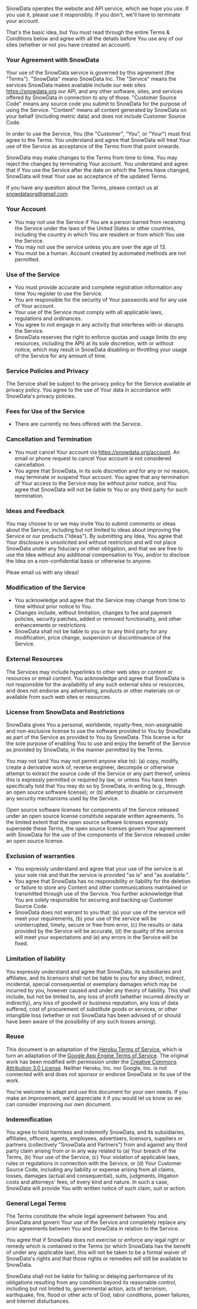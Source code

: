 

SnowData operates the website and API service, which we hope you use. If you use it, please use it responsibly. If you don't, we'll have to terminate your account.

That's the basic idea, but You must read through the entire Terms & Conditions below and agree with all the details before You use any of our sites (whether or not you have created an account).


### Your Agreement with SnowData

Your use of the SnowData service is governed by this agreement (the "Terms"). "SnowData" means SnowData Inc. The "Service" means the services SnowData makes available include our web sites https://snowdata.org our API, and any other software, sites, and services offered by SnowData in connection to any of those. "Customer Source Code" means any source code you submit to SnowData for the purpose of using the Service. "Content" means all content generated by SnowData on your behalf (including metric data) and does not include Customer Source Code.

In order to use the Service, You (the "Customer", "You", or "Your") must first agree to the Terms. You understand and agree that SnowData will treat Your use of the Service as acceptance of the Terms from that point onwards.

SnowData may make changes to the Terms from time to time. You may reject the changes by terminating Your account. You understand and agree that if You use the Service after the date on which the Terms have changed, SnowData will treat Your use as acceptance of the updated Terms.

If you have any question about the Terms, please contact us at snowdataorg@gmail.com.

### Your Account

* You may not use the Service if You are a person barred from receiving the Service under the laws of the United States or other countries, including the country in which You are resident or from which You use the Service.
* You may not use the service unless you are over the age of 13.
* You must be a human. Account created by automated methods are not permitted.

### Use of the Service

* You must provide accurate and complete registration information any time You register to use the Service.
* You are responsible for the security of Your passwords and for any use of Your account.
* Your use of the Service must comply with all applicable laws, regulations and ordinances.
* You agree to not engage in any activity that interferes with or disrupts the Service.
* SnowData reserves the right to enforce quotas and usage limits (to any resources, including the API) at its sole discretion, with or without notice, which may result in SnowData disabling or throttling your usage of the Service for any amount of time.

### Service Policies and Privacy

The Service shall be subject to the privacy policy for the Service available at privacy policy. You agree to the use of Your data in accordance with SnowData's privacy policies.

### Fees for Use of the Service

* There are currently no fees offered with the Service.

### Cancellation and Termination

* You must cancel Your account via https://snowdata.org/account. An email or phone request to cancel Your account is not considered cancellation.
* You agree that SnowData, in its sole discretion and for any or no reason, may terminate or suspend Your account. You agree that any termination of Your access to the Service may be without prior notice, and You agree that SnowData will not be liable to You or any third party for such termination.

### Ideas and Feedback

You may choose to or we may invite You to submit comments or ideas about the Service, including but not limited to ideas about improving the Service or our products ("Ideas"). By submitting any Idea, You agree that Your disclosure is unsolicited and without restriction and will not place SnowData under any fiduciary or other obligation, and that we are free to use the Idea without any additional compensation to You, and/or to disclose the Idea on a non-confidential basis or otherwise to anyone.

Pleae email us with any ideas!

### Modification of the Service

* You acknowledge and agree that the Service may change from time to time without prior notice to You.
* Changes include, without limitation, changes to fee and payment policies, security patches, added or removed functionality, and other enhancements or restrictions.
* SnowData shall not be liable to you or to any third party for any modification, price change, suspension or discontinuance of the Service.

### External Resources

The Services may include hyperlinks to other web sites or content or resources or email content. You acknowledge and agree that SnowData is not responsible for the availability of any such external sites or resources, and does not endorse any advertising, products or other materials on or available from such web sites or resources.

### License from SnowData and Restrictions

SnowData gives You a personal, worldwide, royalty-free, non-assignable and non-exclusive license to use the software provided to You by SnowData as part of the Service as provided to You by SnowData. This license is for the sole purpose of enabling You to use and enjoy the benefit of the Service as provided by SnowData, in the manner permitted by the Terms.

You may not (and You may not permit anyone else to): (a) copy, modify, create a derivative work of, reverse engineer, decompile or otherwise attempt to extract the source code of the Service or any part thereof, unless this is expressly permitted or required by law, or unless You have been specifically told that You may do so by SnowData, in writing (e.g., through an open source software license); or (b) attempt to disable or circumvent any security mechanisms used by the Service.

Open source software licenses for components of the Service released under an open source license constitute separate written agreements. To the limited extent that the open source software licenses expressly supersede these Terms, the open source licenses govern Your agreement with SnowData for the use of the components of the Service released under an open source license.

### Exclusion of warranties

* You expressly understand and agree that your use of the service is at your sole risk and that the service is provided "as is" and "as available.".
* You agree that SnowData has no responsibility or liability for the deletion or failure to store any Content and other communications maintained or transmitted through use of the Service. You further acknowledge that You are solely responsible for securing and backing up Customer Source Code.
* SnowData does not warrant to you that: (a) your use of the service will meet your requirements, (b) your use of the service will be uninterrupted, timely, secure or free from error, (c) the results or data provided by the Service will be accurate, (d) the quality of the service will meet your expectations and (e) any errors in the Service will be fixed.

### Limitation of liability

You expressly understand and agree that SnowData, its subsidiaries and affiliates, and its licensors shall not be liable to you for any direct, indirect, incidental, special consequential or exemplary damages which may be incurred by you, however caused and under any theory of liability. This shall include, but not be limited to, any loss of profit (whether incurred directly or indirectly), any loss of goodwill or business reputation, any loss of data suffered, cost of procurement of substitute goods or services, or other intangible loss (whether or not SnowData has been advised of or should have been aware of the possibility of any such losses arising).

### Reuse

This document is an adaptation of the [Heroku Terms of Service](http://legal.heroku.com/tos), which is turn an adaptation of the [Google App Engine Terms of Service](http://code.google.com/appengine/terms.html). The original work has been modified with permission under the [Creative Commons Attribution 3.0 License](http://creativecommons.org/licenses/by/3.0/). Neither Heroku, Inc. nor Google, Inc. is not connected with and does not sponsor or endorse SnowData or its use of the work.

You're welcome to adapt and use this document for your own needs. If you make an improvement, we'd appreciate it if you would let us know so we can consider improving our own document.

### Indemnification

You agree to hold harmless and indemnify SnowData, and its subsidiaries, affiliates, officers, agents, employees, advertisers, licensors, suppliers or partners (collectively "SnowData and Partners") from and against any third party claim arising from or in any way related to (a) Your breach of the Terms, (b) Your use of the Service, (c) Your violation of applicable laws, rules or regulations in connection with the Service, or (d) Your Customer Source Code, including any liability or expense arising from all claims, losses, damages (actual and consequential), suits, judgments, litigation costs and attorneys' fees, of every kind and nature. In such a case, SnowData will provide You with written notice of such claim, suit or action.

### General Legal Terms

The Terms constitute the whole legal agreement between You and SnowData and govern Your use of the Service and completely replace any prior agreements between You and SnowData in relation to the Service.

You agree that if SnowData does not exercise or enforce any legal right or remedy which is contained in the Terms (or which SnowData has the benefit of under any applicable law), this will not be taken to be a formal waiver of SnowData's rights and that those rights or remedies will still be available to SnowData.

SnowData shall not be liable for failing or delaying performance of its obligations resulting from any condition beyond its reasonable control, including but not limited to, governmental action, acts of terrorism, earthquake, fire, flood or other acts of God, labor conditions, power failures, and Internet disturbances.